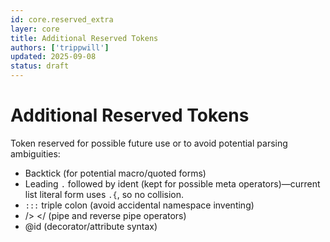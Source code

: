 ```yaml
---
id: core.reserved_extra
layer: core
title: Additional Reserved Tokens
authors: ['trippwill']
updated: 2025-09-08
status: draft
---
```

# Additional Reserved Tokens

Token reserved for possible future use or to avoid potential parsing ambiguities:

- Backtick (for potential macro/quoted forms)
- Leading `.` followed by ident (kept for possible meta operators)—current list literal form uses `.{`, so no collision.
- `:::` triple colon (avoid accidental namespace inventing)
- /> </ (pipe and reverse pipe operators)
- @id (decorator/attribute syntax)
